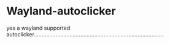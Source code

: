 # Wayland-autoclicker
yes a wayland supported autoclicker....................................................................................
